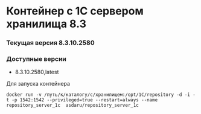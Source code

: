 # Контейнер с 1С сервером хранилища 8.3
### Текущая версия 8.3.10.2580

### Доступные версии
* 8.3.10.2580,latest

Для запуска контейнера

```
docker run -v /путь/к/каталогу/с/хранилищем:/opt/1C/repository -d -i -t -p 1542:1542 --privileged=true --restart=always --name repository_server_1c  asdaru/repository_server_1c
```

